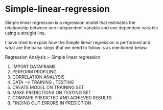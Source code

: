 # Simple-linear-regression
 Simple linear regression is a regression model that estimates the relationship between one independent variable and one dependent variable using a straight line. 

I have tried to expain how the Simple linear regression is performed and what are the baisc steps that we need to follow is as mentioned below.

Regression Analysis :- Simple linear regreesion
1. IMPORT DATAFRAME
2. PERFORM PROFILING
3. CORRELATION ANALYSIS
4. DATA --> TRAINING , TESTING
5. CREATE MODEL ON TRAINING SET
6. MAKE PREDICTIONS ON TESTING SET
7. COMPARE PREDICTED AND ACHIEVED RESULTS
8. FINDING OUT ERRORS IN PREDICTION
